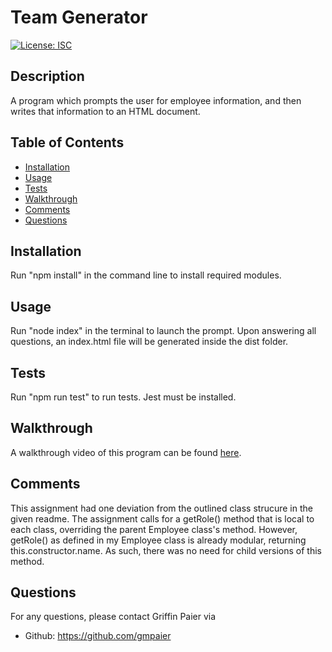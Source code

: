 
# Team Generator
[![License: ISC](https://img.shields.io/badge/License-ISC-blue.svg)](https://opensource.org/licenses/ISC)

## Description

A program which prompts the user for employee information, and then writes that information to an HTML document.

## Table of Contents

* [Installation](#installation)
* [Usage](#usage)
* [Tests](#tests)
* [Walkthrough](#walkthrough)
* [Comments](#comments)
* [Questions](#questions)

## Installation

Run "npm install" in the command line to install required modules.

## Usage

Run "node index" in the terminal to launch the prompt. Upon answering all questions, an index.html file will be generated inside the dist folder.

## Tests

Run "npm run test" to run tests. Jest must be installed.

## Walkthrough

A walkthrough video of this program can be found [here](https://drive.google.com/file/d/1-O4Y-daImZZ94TYXbLrniOLSfaqS3115/view).

## Comments

This assignment had one deviation from the outlined class strucure in the given readme. The assignment calls for a getRole() method that is local to each class, overriding the parent Employee class's method. However, getRole() as defined in my Employee class is already modular, returning this.constructor.name. As such, there was no need for child versions of this method.

## Questions

For any questions, please contact Griffin Paier via  
* Github: https://github.com/gmpaier
